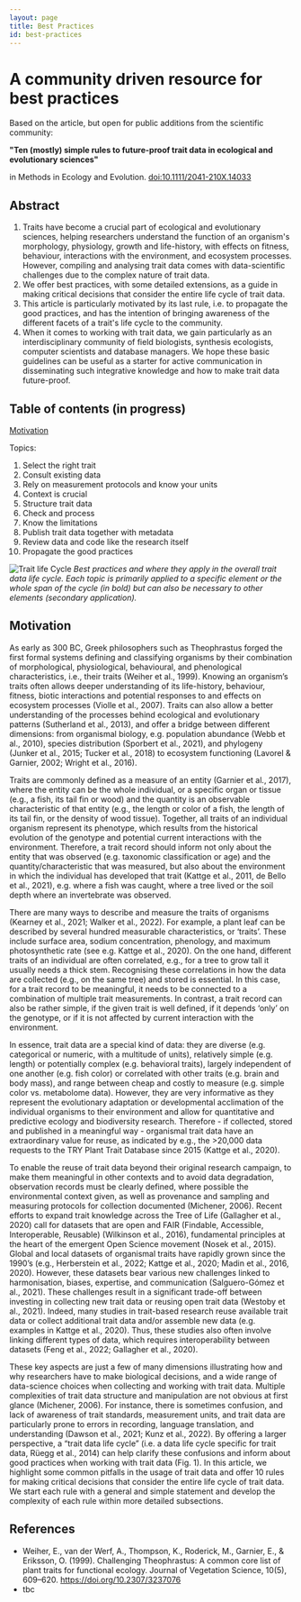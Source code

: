 ```yaml
---
layout: page
title: Best Practices
id: best-practices
---
```


# A community driven resource for best practices
Based on the article, but open for public additions from the scientific community:

**"Ten (mostly) simple rules to future-proof trait data in ecological and evolutionary sciences"**

in Methods in Ecology and Evolution. [doi:10.1111/2041-210X.14033]()


## Abstract
1. Traits have become a crucial part of ecological and evolutionary sciences, helping researchers understand the function of an organism's morphology, physiology, growth and life-history, with effects on fitness, behaviour, interactions with the environment, and ecosystem processes. However, compiling and analysing trait data comes with data-scientific challenges due to the complex nature of trait data. 
2. We offer best practices, with some detailed extensions, as a guide in making critical decisions that consider the entire life cycle of trait data. 
3. This article is particularly motivated by its last rule, i.e. to propagate the good practices, and has the intention of bringing awareness of the different facets of a trait's life cycle to the community. 
4. When it comes to working with trait data, we gain particularly as an interdisciplinary community of field biologists, synthesis ecologists, computer scientists and database managers. We hope these basic guidelines can be useful as a starter for active communication in disseminating such integrative knowledge and how to make trait data future-proof.

## Table of contents (in progress)

[Motivation](https://github.com/open-traits-network/open-traits-network.github.io/blob/best-practices/best-practices.md#motivation)

Topics:
1. Select the right trait
2. Consult existing data
3. Rely on measurement protocols and know your units
4. Context is crucial
5. Structure trait data
6. Check and process 
7. Know the limitations 
8. Publish trait data together with metadata 
9. Review data and code like the research itself
10. Propagate the good practices

![Trait life Cycle](https://github.com/open-traits-network/open-traits-network.github.io/blob/best-practices/_best-practices/Trait_data_fig_new2.png)
*Best practices and where they apply in the overall trait data life cycle. Each topic is primarily applied to a specific element or the whole span of the cycle (in bold) but can also be necessary to other elements (secondary application).*

## Motivation
As early as 300 BC, Greek philosophers such as Theophrastus forged the first formal systems defining and classifying organisms by their combination of morphological, physiological, behavioural, and phenological characteristics, i.e., their traits (Weiher et al., 1999). Knowing an organism’s traits often allows deeper understanding of its life-history, behaviour, fitness, biotic interactions and potential responses to and effects on ecosystem processes (Violle et al., 2007). Traits can also allow a better understanding of the processes behind ecological and evolutionary patterns (Sutherland et al., 2013), and offer a bridge between different dimensions: from organismal biology, e.g. population abundance (Webb et al., 2010), species distribution (Sporbert et al., 2021), and phylogeny (Junker et al., 2015; Tucker et al., 2018) to ecosystem functioning (Lavorel & Garnier, 2002; Wright et al., 2016).

Traits are commonly defined as a measure of an entity (Garnier et al., 2017), where the entity can be the whole individual, or a specific organ or tissue (e.g., a fish, its tail fin or wood) and the quantity is an observable characteristic of that entity (e.g., the length or color of a fish, the length of its tail fin, or the density of wood tissue). Together, all traits of an individual organism represent its phenotype, which results from the historical evolution of the genotype and potential current interactions with the environment. Therefore, a trait record should inform not only about the entity that was observed (e.g. taxonomic classification or age) and the quantity/characteristic that was measured, but also about the environment in which the individual has developed that trait (Kattge et al., 2011, de Bello et al., 2021), e.g. where a fish was caught, where a tree lived or the soil depth where an invertebrate was observed. 

There are many ways to describe and measure the traits of organisms (Kearney et al., 2021; Walker et al., 2022). For example, a plant leaf can be described by several hundred measurable characteristics, or ‘traits’. These include surface area, sodium concentration, phenology, and maximum photosynthetic rate (see e.g. Kattge et al., 2020). On the one hand, different traits of an individual are often correlated, e.g., for a tree to grow tall it usually needs a thick stem. Recognising these correlations in how the data are collected (e.g., on the same tree) and stored is essential. In this case, for a trait record to be meaningful, it needs to be connected to a combination of multiple trait measurements. In contrast, a trait record can also be rather simple, if the given trait is well defined, if it depends ‘only’ on the genotype, or if it is not affected by current interaction with the environment.

In essence, trait data are a special kind of data: they are diverse (e.g. categorical or numeric, with a multitude of units), relatively simple (e.g. length) or potentially complex (e.g. behavioral traits), largely independent of one another (e.g. fish color) or correlated with other traits (e.g. brain and body mass), and range between cheap and costly to measure (e.g. simple color vs. metabolome data). However, they are very informative as they represent the evolutionary adaptation or developmental acclimation of the individual organisms to their environment and allow for quantitative and predictive ecology and biodiversity research. Therefore - if collected, stored and published in a meaningful way - organismal trait data have an extraordinary value for reuse, as indicated by e.g., the >20,000 data requests to the TRY Plant Trait Database since 2015 (Kattge et al., 2020).

To enable the reuse of trait data beyond their original research campaign, to make them meaningful in other contexts and to avoid data degradation, observation records must be clearly defined, where possible the environmental context given, as well as provenance and sampling and measuring protocols for collection documented (Michener, 2006). Recent efforts to expand trait knowledge across the Tree of Life (Gallagher et al., 2020) call for datasets that are open and FAIR (Findable, Accessible, Interoperable, Reusable) (Wilkinson et al., 2016), fundamental principles at the heart of the emergent Open Science movement (Nosek et al., 2015). Global and local datasets of organismal traits have rapidly grown since the 1990’s (e.g., Herberstein et al., 2022; Kattge et al., 2020; Madin et al., 2016, 2020). However, these datasets bear various new challenges linked to harmonisation, biases, expertise, and communication (Salguero-Gómez et al., 2021). These challenges result in a significant trade-off between investing in collecting new trait data or reusing open trait data (Westoby et al., 2021). Indeed, many studies in trait-based research reuse available trait data or collect additional trait data and/or assemble new data (e.g. examples in Kattge et al., 2020). Thus, these studies also often involve linking different types of data, which requires interoperability between datasets (Feng et al., 2022; Gallagher et al., 2020).

These key aspects are just a few of many dimensions illustrating how and why researchers have to make biological decisions, and a wide range of data-science choices when collecting and working with trait data. Multiple complexities of trait data structure and manipulation are not obvious at first glance (Michener, 2006). For instance, there is sometimes confusion, and lack of awareness of trait standards, measurement units, and trait data are particularly prone to errors in recording, language translation, and understanding (Dawson et al., 2021; Kunz et al., 2022). By offering a larger perspective, a “trait data life cycle” (i.e. a data life cycle specific for trait data, Rüegg et al., 2014) can help clarify these confusions and inform about good practices when working with trait data (Fig. 1). In this article, we highlight some common pitfalls in the usage of trait data and offer 10 rules for making critical decisions that consider the entire life cycle of trait data. We start each rule with a general and simple statement and develop the complexity of each rule within more detailed subsections.

## References 
* Weiher, E., van der Werf, A., Thompson, K., Roderick, M., Garnier, E., & Eriksson, O. (1999). Challenging Theophrastus: A common core list of plant traits for functional ecology. Journal of Vegetation Science, 10(5), 609–620. https://doi.org/10.2307/3237076
* tbc
